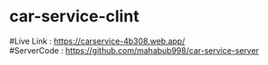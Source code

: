 # car-service-clint
#Live Link : https://carservice-4b308.web.app/
<br>
#ServerCode : https://github.com/mahabub998/car-service-server
